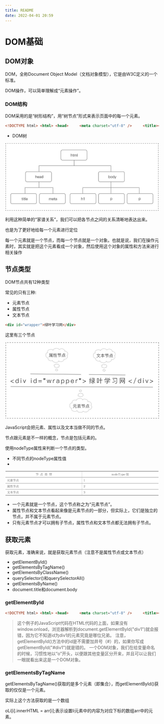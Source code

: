 ```yaml
---
title: README
date: 2022-04-01 20:59
---
```

# DOM基础

## DOM对象

DOM，全称Document Object Model（文档对象模型），它是由W3C定义的一个标准。

DOM操作，可以简单理解成“元素操作”。

### DOM结构

DOM采用的是“树形结构”，用“树节点”形式来表示页面中的每一个元素。

```html
<!DOCTYPE html> <html> <head>     <meta charset="utf-8" />     <title></title> <body>     <h1>绿叶学习网</h1>     <p>绿叶学习网是一个……</p>     <p>绿叶学习网成立于……</p> </body> </html>
```

- DOM树

![](./_image/2022-04-01/e599408d6bebd686c4e7d8c989926ea1.jpg)

利用这种简单的“家谱关系”，我们可以把各节点之间的关系清晰地表达出来。

也是为了更好地给每一个元素进行定位

每一个元素就是一个节点，而每一个节点就是一个对象。也就是说，我们在操作元素时，其实就是把这个元素看成一个对象，然后使用这个对象的属性和方法来进行相关操作

## 节点类型

DOM节点共有12种类型

常见的只有三种:

-  元素节点
-  属性节点
-  文本节点

```html
<div id="wrapper">绿叶学习网</div>
```

这里有三个节点

![](./_image/2022-04-01/bc2638fbcbbf8532743c0a451c1441ff.jpg)


JavaScript会把元素、属性以及文本当做不同的节点。

节点跟元素是不一样的概念，节点是包括元素的。

使用nodeType属性来判断一个节点的类型。

- 不同节点的nodeType属性值
- 
![](./_image/2022-04-01/befdbc13dda7852f670c94aa38f406f0.jpg)



-  一个元素就是一个节点，这个节点称之为“元素节点”。
-  属性节点和文本节点看起来像是元素节点的一部分，但实际上，它们是独立的节点，并不属于元素节点。
-  只有元素节点才可以拥有子节点，属性节点和文本节点都无法拥有子节点。

## 获取元素

获取元素，准确来说，就是获取元素节点（注意不是属性节点或文本节点）

-  getElementById()
-  getElementsByTagName()
-  getElementsByClassName()
-  querySelector()和querySelectorAll()
-  getElementsByName()
-  document.title和document.body

### getElementById

```html
<!DOCTYPE html> <html> <head>     <meta charset="utf-8" />     <title></title>     <script>         window.onload = function ()         {             var oDiv = document.getElementById("div1");             oDiv.style.color = "red";         }     </script> </head> <body>     <div id="div1">JavaScript</div> </body> </html>
```

> 这个例子的JavaScript代码在HTML代码的上面，如果没有window.onload，浏览器解析到document.getElementById("div1")就会报错，因为它不知道id为div1的元素究竟是哪位兄弟。
> 注意，getElementById()方法中的id是不需要加井号（#）的，如果你写成getElementById("#div1")就是错的。
> 一个DOM对象，我们在给变量命名的时候，习惯性地以“o”开头，以便跟其他变量区分开来，并且可以让我们一眼就看出来这是一个DOM对象。

### getElementsByTagName

getElementsByTagName()获取的是多个元素（即集合），而getElementById()获取的仅仅是一个元素。

实际上这个方法获取的是一个数组

oLi[i].innerHTML = arr[i];表示设置li元素中的内容为对应下标的数组arr中的元素。

 


























